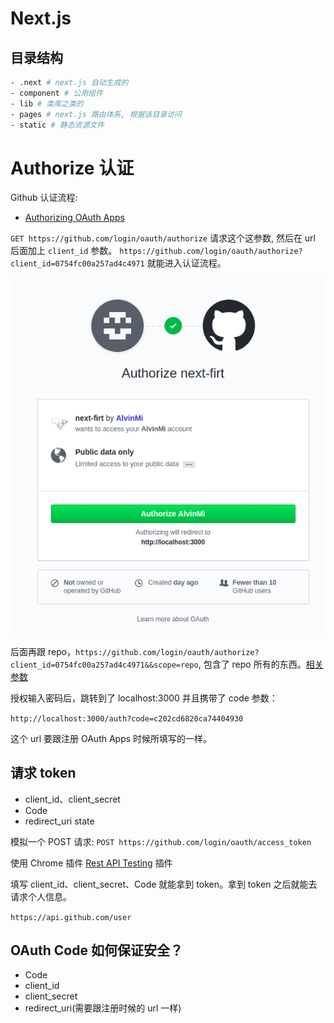 # Next.js

## 目录结构

```bash
- .next # next.js 自动生成的
- component # 公用组件
- lib # 类库之类的
- pages # next.js 路由体系, 根据该目录访问
- static # 静态资源文件

```

# Authorize 认证

Github 认证流程:

- [Authorizing OAuth Apps](https://developer.github.com/apps/building-oauth-apps/authorizing-oauth-apps/)

`GET https://github.com/login/oauth/authorize` 请求这个这参数, 然后在 url 后面加上 `client_id` 参数。
`https://github.com/login/oauth/authorize?client_id=0754fc00a257ad4c4971`
就能进入认证流程。

<img src="https://raw.githubusercontent.com/AlvinMi/2019-Pic/master/2019/20191218234104.png"/>

后面再跟 repo，`https://github.com/login/oauth/authorize?client_id=0754fc00a257ad4c4971&&scope=repo`, 包含了 repo 所有的东西。[相关参数](https://developer.github.com/apps/building-oauth-apps/understanding-scopes-for-oauth-apps/#available-scopes)

授权输入密码后，跳转到了 localhost:3000 并且携带了 code 参数：

`http://localhost:3000/auth?code=c202cd6820ca74404930`

这个 url 要跟注册 OAuth Apps 时候所填写的一样。

## 请求 token

- client_id、client_secret
- Code
- redirect_uri state

模拟一个 POST 请求: `POST https://github.com/login/oauth/access_token`

使用 Chrome 插件 [Rest API Testing](https://chrome.google.com/webstore/detail/talend-api-tester-free-ed/aejoelaoggembcahagimdiliamlcdmfm) 插件

填写 client_id、client_secret、Code 就能拿到 token。拿到 token 之后就能去请求个人信息。

`https://api.github.com/user`

## OAuth Code 如何保证安全？

- Code
- client_id
- client_secret
- redirect_uri(需要跟注册时候的 url 一样)
